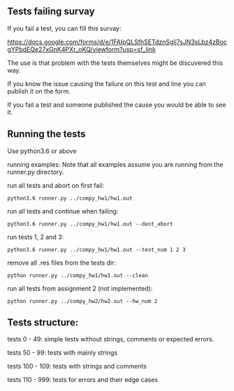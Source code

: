 ## Tests failing survay
If you fail a test, you can fill this survay:

https://docs.google.com/forms/d/e/1FAIpQLSfhSETdznSglj7sJN3sLbz4zBocgYPbdEQe27xGnK4PXr_oKQ/viewform?usp=sf_link

The use is that problem with the tests themselves might be discuvered this way.

If you know the issue causing the failure on this test and line you can publish it on the form.

If you fail a test and someone published the cause you would be able to see it.



## Running the tests

Use python3.6 or above



running examples: 
Note that all examples assume you are running from the runner.py directory.

run all tests and abort on first fail:

`python3.6 runner.py ../compy_hw1/hw1.out`

run all tests and continue when failing:

`python3.6 runner.py ../compy_hw1/hw1.out --dont_abort`

run tests 1, 2 and 3:

`python3.6 runner.py ../compy_hw1/hw1.out --test_num 1 2 3`

remove all .res files from the tests dir:

`python runner.py ../compy_hw1/hw1.out --clean`

run all tests from assignment 2 (not implemented):

`python runner.py ../compy_hw2/hw2.out --hw_num 2`



## Tests structure:

tests 0 - 49: simple tests without strings, comments or expected errors.

tests 50 - 99: tests with mainly strings

tests 100 - 109: tests with strings and comments

tests 110 - 999: tests for errors and their edge cases
